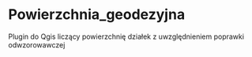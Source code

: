 # Powierzchnia_geodezyjna
Plugin do Qgis liczący powierzchnię działek z uwzględnieniem poprawki odwzorowawczej 
